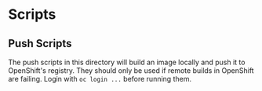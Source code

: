 # Scripts

## Push Scripts

The push scripts in this directory will build an image locally and push it to OpenShift's registry.
They should only be used if remote builds in OpenShift are failing. 
Login with `oc login ...` before running them.
